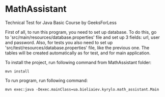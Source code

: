 # MathAssistant
Technical Test for Java Basic Course by GeeksForLess

First of all, to run this program, you need to set up database. To do this, 
go to 'src/main/resources/database.properties' file and set up 3 fields: url, user and password.
Also, for tests you also need to set up 'src/test/resources/database.properties' file, like the previous one.
The tables will be created automatically as for test, and for main application.

To install the project, run following command from MathAssistant folder:

```
mvn install
```

To run program, run following command:
```
mvn exec:java -Dexec.mainClass=ua.bieliaiev.kyrylo.math_assistant.Main
```